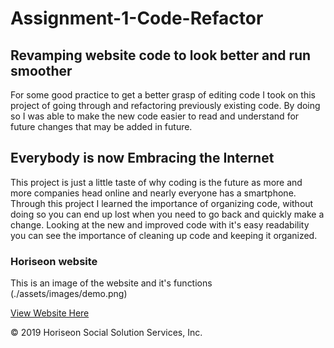 # Assignment-1-Code-Refactor

## Revamping website code to look better and run smoother

For some good practice to get a better grasp of editing code I took on this project of going through and refactoring previously existing code.
By doing so I was able to make the new code easier to read and understand for future changes that may be added in future.

## Everybody is now Embracing the Internet 

This project is just a little taste of why coding is the future as more and more companies head online and nearly everyone has a smartphone.
Through this project I learned the importance of organizing code, without doing so you can end up lost when you need to go back and quickly make a change.
Looking at the new and improved code with it's easy readability you can see the importance of cleaning up code and keeping it organized.

### Horiseon website

This is an image of the website and it's functions (./assets/images/demo.png)

[View Website Here](https://mpalfano.github.io/Assignment-1-Code-Refactor/)

© 2019 Horiseon Social Solution Services, Inc.